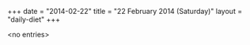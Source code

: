+++
date = "2014-02-22"
title = "22 February 2014 (Saturday)"
layout = "daily-diet"
+++


\<no entries\>
